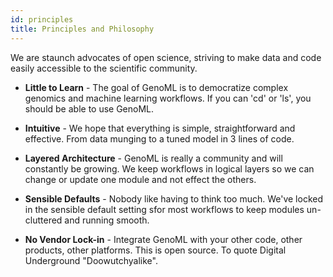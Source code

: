 ```yaml
---
id: principles
title: Principles and Philosophy 
---
```


We are staunch advocates of open science, striving to make data and code easily accessible to the scientific community.

- **Little to Learn** - The goal of GenoML is to democratize complex genomics and machine learning workflows. If you can 'cd' or 'ls', you should be able to use GenoML.

- **Intuitive** - We hope that everything is simple, straightforward and effective. From data munging to a tuned model in 3 lines of code.

- **Layered Architecture** - GenoML is really a community and will constantly be growing. We keep workflows in logical layers so we can change or update one module and not effect the others.

- **Sensible Defaults** - Nobody like having to think too much. We've locked in the sensible default setting sfor most workflows to keep modules un-cluttered and running smooth.

- **No Vendor Lock-in** - Integrate GenoML with your other code, other products, other platforms. This is open source. To quote Digital Underground "Doowutchyalike".

